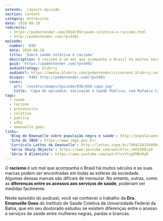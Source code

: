 ```yaml
---
extends: _layouts.episode
section: content
category: Entrevista
date: 2018-08-10
redirects:
  - https://podentender.com/2018/09/saude-coletiva-e-racismo.html
  - http://podentender.com/?p=5491
episode:
  number: '036'
  date: 2018-08-10
  title: 'Sobre saúde coletiva e racismo'
  description: O racismo é um mal que acompanha o Brasil há muitos séculos e as suas marcas podem ser encontradas em todas as esferas da sociedade. Algumas dessas marcas são difíceis de mensurar. No entanto, outras, como as diferenças entre os acessos aos serviços de saúde, poderiam ser medidas facilmente.
  guid: 'https://podentender.com/?p=5491'
  audioStrategy: blubrry
  audioUrl: https://media.blubrry.com/podentender/s/content.blubrry.com/podentender/PODEntender_36.mp3
  disqus: '5491 http://podentender.com/?p=5491'
  cover:
    url: '/assets/images/episode/036/036-capa.jpg'
    title: 'Capa do episódio: Vacinação e Saúde Pública, com Rafaela Cavalcanti'
tags:
  - saude
  - racismo
  - preconceito
  - coletiva
  - publica
  - ufba
  - emanuelle goes
links:
  'Blog de Emanuelle sobre população negra e saúde': http://populacaonegraesaude.blogspot.com/
  'Site do IBGE': https://www.ibge.gov.br/
  'Currículo Lattes de Emanuelle': http://lattes.cnpq.br/7884228259408443
  'Série Sharp Objects': https://www.youtube.com/watch?v=_v8Fm3O8cp0
  'Série O Alienista': https://www.youtube.com/watch?v=YtzgFRBvRy8
---
```

O **racismo** é um mal que acompanha o Brasil há muitos séculos e as suas marcas podem ser encontradas
em todas as esferas da sociedade. Algumas dessas marcas são difíceis de mensurar.
No entanto, outras, como as **diferenças entre os acessos aos serviços de saúde**, poderiam ser medidas facilmente.

Neste episódio do podcast, você vai conhecer o trabalho da **Dra. Emanuelle Goes** do
Instituto de Saúde Coletiva da Universidade Federal da Bahia, que em seu doutorado
estudou se existem diferenças entre o acesso a serviços de saúde entre mulheres negras, pardas e brancas.
